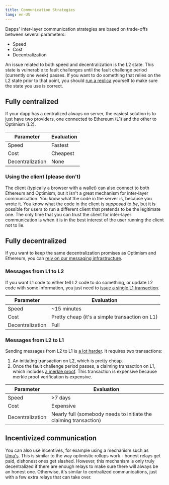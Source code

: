 ```yaml
---
title: Communication Strategies
lang: en-US
---
```


Dapps' inter-layer communication strategies are based on trade-offs between several parameters:

- Speed
- Cost
- Decentralization

An issue related to both speed and decentralization is the L2 state.
This state is vulnerable to fault challenges until the fault challenge period (currently one week) passes.
If you want to do something that relies on the L2 state prior to that point, you should [run a replica](../build/run-a-node.md) yourself to make sure the state you use is correct.



## Fully centralized

If your dapp has a centralized always on server, the easiest solution is to just have two providers, one connected to Ethereum (L1) and the other to Optimism (L2).

| Parameter         | Evaluation |
| - | - |
| Speed             | Fastest
| Cost              | Cheapest
| Decentralization  | None


### Using the client (please don't)

The client (typically a browser with a wallet) can also connect to both Ethereum and Optimism, but it isn't a great mechanism for inter-layer communication.
You know what the code in the server is, because you wrote it.
You know what the code in the client is *supposed to be*, but it is possible for users to run a different client that pretends to be the legitimate one. 
The only time that you can trust the client for inter-layer communication is when it is in the best interest of the user running the client not to lie.


## Fully decentralized

If you want to keep the same decentralization promises as Optimism and Ethereum, you can [rely on our messaging infrastructure](messaging.md).

### Messages from L1 to L2

If you want L1 code to either tell L2 code to do something, or update L2 code with some information, you just need to [issue a single L1 transaction](messaging.md#for-l1-⇒-l2-transactions).

| Parameter         | Evaluation |
| - | - |
| Speed             | ~15 minutes
| Cost              | Pretty cheap (it's a simple transaction on L1)
| Decentralization  | Full

### Messages from L2 to L1

Sending messages from L2 to L1 is [a lot harder](messaging.md##for-l2-⇒-l1-transactions). 
It requires two transactions:

1. An initiating transaction on L2, which is pretty cheap.
1. Once the fault challenge period passes, a claiming transaction on L1, which includes [a merkle proof](https://medium.com/crypto-0-nite/merkle-proofs-explained-6dd429623dc5). 
   This transaction is expensive because merkle proof verification is expensive.

| Parameter         | Evaluation |
| - | - |
| Speed             | >7 days 
| Cost              | Expensive
| Decentralization  | Nearly full (somebody needs to initiate the claiming transaction)


## Incentivized communication

You can also use incentives, for example using a mechanism such as [Uma's](../../useful-tools/oracles/#universal-market-access-uma).
This is similar to the way optimistic rollups work - honest relays get paid, dishonest ones get slashed.
However,  this mechanism is only truly decentralized if there are enough relays to make sure there will always be an honest one.
Otherwise, it's similar to centralized communications, just with a few extra relays that can take over.
